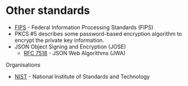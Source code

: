 # Other standards

* [FIPS](https://en.wikipedia.org/wiki/Federal_Information_Processing_Standards) - Federal Information Processing Standards (FIPS)
* PKCS #5 describes some password-based encryption algorithm to encrypt the private key information.
* JSON Object Signing and Encryption (JOSE)
  * [RFC 7518](https://datatracker.ietf.org/doc/html/rfc7518) - JSON Web Algorithms (JWA)

Organisations
* [NIST](https://en.wikipedia.org/wiki/National_Institute_of_Standards_and_Technology) - National Institute of Standards and Technology
